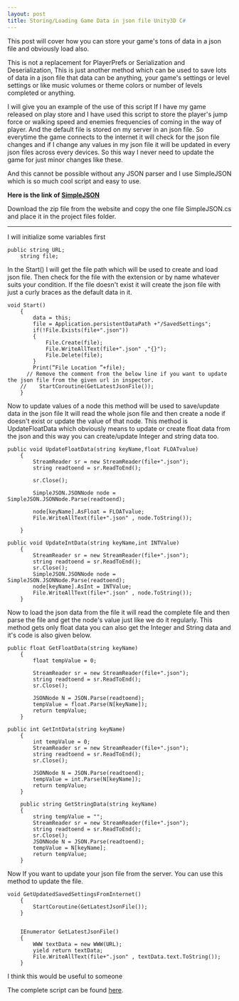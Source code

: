 ```yaml
---
layout: post
title: Storing/Loading Game Data in json file Unity3D C#
---
```



This post will cover how you can store your game's tons of data in a json file and obviously load also.

This is not a replacement for PlayerPrefs or Serialization and Deserialization, This is just another method which can be used to save lots of data in a json file that data can be anything, your game's settings or level settings or like music volumes or theme colors or number of levels completed or anything.

I will give you an example of the use of this script
If I have my game released on play store and I have used this script to store the player's jump force or walking speed and enemies frequencies of coming in the way of player.
And the default file is stored on my server in an json file.
So everytime the game connects to the internet it will check for the json file changes and if I change any values in my json file it will be updated in every json files across every devices.
So this way I never need to update the game for just minor changes like these.

And this cannot be possible without any JSON parser and I use SimpleJSON which is so much cool script and easy to use.

<b>Here is the link of [SimpleJSON](http://wiki.unity3d.com/index.php/SimpleJSON)</b>

Download the zip file from the website and copy the one file SimpleJSON.cs and place it in the project files folder.

***

I will initialize some variables first 

```
public string URL;
    string file;
```

In the Start() I will get the file path which will be used to create and load json file.
Then check for the file with the extension or by name whatever suits your condition.
If the file doesn't exist it will create the json file with just a curly braces as the default data in it.

```
void Start()
    {
        data = this;
        file = Application.persistentDataPath +"/SavedSettings";
        if(!File.Exists(file+".json"))
        {
            File.Create(file);
            File.WriteAllText(file+".json" ,"{}");
            File.Delete(file);
        }
        Print(“File Location ”+file);
      // Remove the comment from the below line if you want to update the json file from the given url in inspector.
 	//    StartCoroutine(GetLatestJsonFile());
    }
```

Now to update values of a node this method will be used to save/update data in the json file
It will read the whole json file and then create a node if doesn't exist or update the value of that node.
This method is UpdateFloatData which obviously means to update or create float data from the json and this way you can create/update Integer and string data too.

```
public void UpdateFloatData(string keyName,float FLOATvalue)
    {
        StreamReader sr = new StreamReader(file+".json");
        string readtoend = sr.ReadToEnd();

        sr.Close();

        SimpleJSON.JSONNode node = SimpleJSON.JSONNode.Parse(readtoend);

        node[keyName].AsFloat = FLOATvalue;    
        File.WriteAllText(file+".json" , node.ToString());

    }

public void UpdateIntData(string keyName,int INTValue)
    {
        StreamReader sr = new StreamReader(file+".json");
        string readtoend = sr.ReadToEnd();
        sr.Close();
        SimpleJSON.JSONNode node = SimpleJSON.JSONNode.Parse(readtoend);
        node[keyName].AsInt = INTValue;
        File.WriteAllText(file+".json" , node.ToString()); 
    }
```

Now to load the json data from the file it will read the complete file and then parse the file and get the node's value just like we do it regularly.
This method gets only float data you can also get the Integer and String data and it's code is also given below.

```
public float GetFloatData(string keyName)
    {
        float tempValue = 0;

        StreamReader sr = new StreamReader(file+".json");
        string readtoend = sr.ReadToEnd();
        sr.Close();

        JSONNode N = JSON.Parse(readtoend);
        tempValue = float.Parse(N[keyName]);
        return tempValue;
    }

public int GetIntData(string keyName)
    {
        int tempValue = 0;
        StreamReader sr = new StreamReader(file+".json");
        string readtoend = sr.ReadToEnd();
        sr.Close();

        JSONNode N = JSON.Parse(readtoend);
        tempValue = int.Parse(N[keyName]);
        return tempValue;
    }

    public string GetStringData(string keyName)
    {
        string tempValue = "";
        StreamReader sr = new StreamReader(file+".json");
        string readtoend = sr.ReadToEnd();
        sr.Close();
        JSONNode N = JSON.Parse(readtoend);
        tempValue = N[keyName];
        return tempValue;
    }
```

Now If you want to update your json file from the server.
You can use this method to update the file.


```
void GetUpdatedSavedSettingsFromInternet()
    {
        StartCoroutine(GetLatestJsonFile());
    }


    IEnumerator GetLatestJsonFile()
    {
        WWW textData = new WWW(URL);
        yield return textData;
        File.WriteAllText(file+".json" , textData.text.ToString());
    }
```

I think this would be useful to someone

The complete script can be found [here](https://github.com/prashant-singh/unity_general/blob/master/Scripts/ScriptDataStorage.cs).



